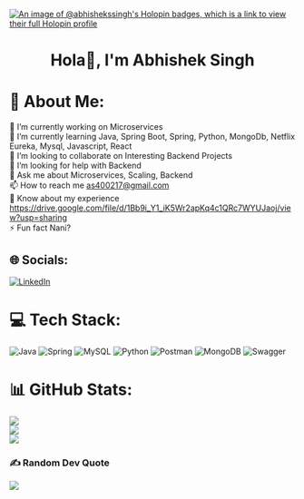 [![An image of @abhishekssingh's Holopin badges, which is a link to view their full Holopin profile](https://holopin.me/abhishekssingh)](https://holopin.io/@abhishekssingh)
<h1 align="center">Hola👋, I'm Abhishek Singh</h1>

# 💫 About Me:
🔭 I’m currently working on Microservices<br>🌱 I’m currently learning Java, Spring Boot, Spring, Python, MongoDb, Netflix Eureka, Mysql, Javascript, React<br>👯 I’m looking to collaborate on Interesting Backend Projects<br>🤝 I’m looking for help with Backend<br>💬 Ask me about Microservices, Scaling, Backend<br>📫 How to reach me as400217@gmail.com<br>📄 Know about my experience https://drive.google.com/file/d/1Bb9i_Y1_iK5Wr2apKq4c1QRc7WYUJaoj/view?usp=sharing<br>⚡ Fun fact Nani?


## 🌐 Socials:
[![LinkedIn](https://img.shields.io/badge/LinkedIn-%230077B5.svg?logo=linkedin&logoColor=white)](https://linkedin.com/in/abhishek-singh-b68b531ba)


# 💻 Tech Stack:
![Java](https://img.shields.io/badge/java-%23ED8B00.svg?style=for-the-badge&logo=java&logoColor=white) ![Spring](https://img.shields.io/badge/spring-%236DB33F.svg?style=for-the-badge&logo=spring&logoColor=white) ![MySQL](https://img.shields.io/badge/mysql-%2300f.svg?style=for-the-badge&logo=mysql&logoColor=white) ![Python](https://img.shields.io/badge/python-3670A0?style=for-the-badge&logo=python&logoColor=ffdd54) ![Postman](https://img.shields.io/badge/Postman-FF6C37?style=for-the-badge&logo=postman&logoColor=white) ![MongoDB](https://img.shields.io/badge/MongoDB-%234ea94b.svg?style=for-the-badge&logo=mongodb&logoColor=white) ![Swagger](https://img.shields.io/badge/-Swagger-%23Clojure?style=for-the-badge&logo=swagger&logoColor=white)
# 📊 GitHub Stats:
![](https://github-readme-stats.vercel.app/api?username=abhishek-ssingh&theme=dark&hide_border=false&include_all_commits=true&count_private=false)<br/>
![](https://github-readme-streak-stats.herokuapp.com/?user=abhishek-ssingh&theme=dark&hide_border=false)<br/>
![](https://github-readme-stats.vercel.app/api/top-langs/?username=abhishek-ssingh&theme=dark&hide_border=false&include_all_commits=true&count_private=false&layout=compact)

### ✍️ Random Dev Quote
![](https://quotes-github-readme.vercel.app/api?type=horizontal&theme=radical)


<!-- Proudly created with GPRM ( https://gprm.itsvg.in ) -->
